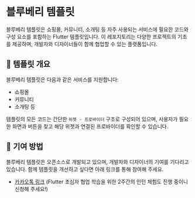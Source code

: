 # 블루베리 템플릿

블루베리 템플릿은 쇼핑몰, 커뮤니티, 소개팅 등 자주 사용되는 서비스에 필요한 코드와 구성 요소를 포함하는 Flutter 템플릿입니다. 이 레포지토리는 다양한 프로젝트의 기초를 제공하며, 개발자와 디자이너들이 함께 협업할 수 있는 플랫폼입니다.

## 📂 템플릿 개요

블루베리 템플릿은 다음과 같은 서비스를 지원합니다:
- 쇼핑몰
- 커뮤니티
- 소개팅 등

템플릿의 모든 코드는 간단한 `위젯 - 프로바이더` 구조로 구성되어 있으며, 사용자가 필요한 화면과 버튼을 찾고 해당 위젯과 연결된 프로바이더를 확인할 수 있습니다.

## 🤝 기여 방법

블루베리 템플릿은 오픈소스로 개발되고 있으며, 개발자와 디자이너의 기여를 기다리고 있습니다. 함께 템플릿을 개선하고 싶다면 아래 링크를 통해 참여해 주세요.

- [카카오톡 링크](https://open.kakao.com/o/savka5yg) (Flutter 초심자 협업 학습을 위한 2주간의 인턴 체험도 진행 중이니 신청해 주세요!)
